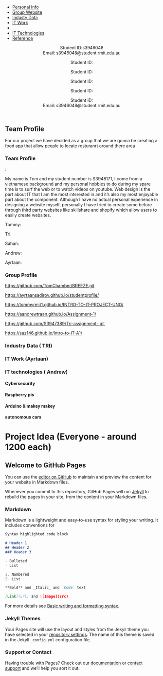 <!DOCTYPE html>

<html>
  
<head>
  
  <title> Assignment 2 - IT WORLD</title>
  
  
  <link rel="stylesheet" href="style.css">
</head>

<body>
  
  <div class="group">
    <ul>
      <li><a href="team-profile" class"group1>Personal Info</a></li>
      <li><a href="group-Website" class"group2>Group Website</a></li>
      <li><a href="industy-data" class"group3>Industy Data</a></li>
      <li><a href="it-work" class"group4>IT Work<a/><li>
      <li><a href="it-technologies" class"group5>IT Technologies<a/></li>
      <li><a href="reference" class"group6>Reference<a/></li>
        </ul>
      </div>
    <header>
          <div class="name>
                      <h1> Team Firday</h1>
                      </div>
                      <div class="details">
               <p> 
                      Student ID:s3946048
    <br>
    Email: s3946048@student.rmit.edu.au
               <p>                     
                      Student ID:    
               <p>                
                      Student ID:  
               <p>                         
                      Student ID:
               <p>                       
                      Student ID:
               <p>                      
                      Student ID:                                 
    <br>
    Email: s3946048@student.rmit.edu.au
     </p>
   </div>
 </header>
                                          
   <main>
   <a id="team-profile"></a>
   <div class="team-profile">
   <h2>Team Profile</h2>
    <p> For our project we have decided as a group that we are gonna be creating a food app that allow people to locate resturanrt around there area 
    
      
       
     







































### Team Profile 

<Tom>:
<P> My name is Tom and my student number is S3948171, I come from a vietnamese background and my personal hobbies to do during my spare time is to surf the web or to watch videos on youtube. Web design is the part about IT that I am the most interested in and it’s also my most enjoyable part about the component. Although I have no actual personal experience in designing a website myself, personally I have tried to create some before through third party websites like skillshare and shopify which allow users to easily create websites.

Tommy:

Tri:

Sahan:

Andrew:

Ayrtaan:


### Group Profile
https://github.com/TomChamber/BREEZE.git

https://ayrtaansadirov.github.io/studentprofile/

https://tommyrmit1.github.io/INTRO-TO-IT-PROJECT-UNO/

https://aandrewtraan.github.io/Assignment-1/

https://github.com/S3947389/Tri-assignment-.git

https://saz146.github.io/Intro-to-IT-A1/

### Industry Data ( TRI)



### IT Work (Ayrtaan)


### IT technologies ( Andrew)

#### Cybersecurity 

#### Raspberry pis

#### Arduino & makey makey

#### autonomous cars


# Project Idea (Everyone - around 1200 each)

















## Welcome to GitHub Pages

You can use the [editor on GitHub](https://github.com/TomChamber/IT-WORLD-/edit/gh-pages/index.md) to maintain and preview the content for your website in Markdown files.

Whenever you commit to this repository, GitHub Pages will run [Jekyll](https://jekyllrb.com/) to rebuild the pages in your site, from the content in your Markdown files.

### Markdown

Markdown is a lightweight and easy-to-use syntax for styling your writing. It includes conventions for

```markdown
Syntax highlighted code block

# Header 1
## Header 2
### Header 3

- Bulleted
- List

1. Numbered
2. List

**Bold** and _Italic_ and `Code` text

[Link](url) and ![Image](src)
```

For more details see [Basic writing and formatting syntax](https://docs.github.com/en/github/writing-on-github/getting-started-with-writing-and-formatting-on-github/basic-writing-and-formatting-syntax).

### Jekyll Themes

Your Pages site will use the layout and styles from the Jekyll theme you have selected in your [repository settings](https://github.com/TomChamber/IT-WORLD-/settings/pages). The name of this theme is saved in the Jekyll `_config.yml` configuration file.

### Support or Contact

Having trouble with Pages? Check out our [documentation](https://docs.github.com/categories/github-pages-basics/) or [contact support](https://support.github.com/contact) and we’ll help you sort it out.





















